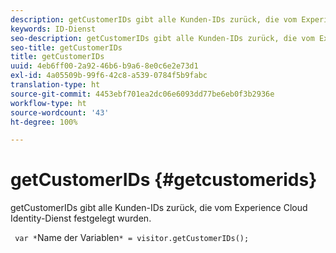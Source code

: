 ```yaml
---
description: getCustomerIDs gibt alle Kunden-IDs zurück, die vom Experience Cloud Identity-Dienst festgelegt wurden.
keywords: ID-Dienst
seo-description: getCustomerIDs gibt alle Kunden-IDs zurück, die vom Experience Cloud Identity-Dienst festgelegt wurden.
seo-title: getCustomerIDs
title: getCustomerIDs
uuid: 4eb6ff00-2a92-46b6-b9a6-8e0c6e2e73d1
exl-id: 4a05509b-99f6-42c8-a539-0784f5b9fabc
translation-type: ht
source-git-commit: 4453ebf701ea2dc06e6093dd77be6eb0f3b2936e
workflow-type: ht
source-wordcount: '43'
ht-degree: 100%

---
```


# getCustomerIDs {#getcustomerids}

getCustomerIDs gibt alle Kunden-IDs zurück, die vom Experience Cloud Identity-Dienst festgelegt wurden.

<!--
Is there anything else we can say about this??
-->

` var *`Name der Variablen`* = visitor.getCustomerIDs();`
